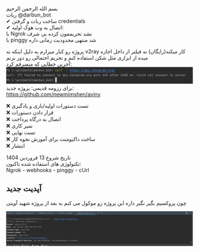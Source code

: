 بسم الله الرحمن الرحیم  
ربات @darbun_bot  
 ✔ ساخت ربات و گرفتن credentials  
 ✔ اتصال به وب هوک اولیه:  
      با Ngrok نشد تحریممون کرده بی شرف  
      با pinggy شد منتهی محدودیت زمانی داره  

 پروژه رو کنار میزارم به دلیل اینکه نه v2ray کار میکنه(رایگان) نه فیلتر از داخل اجازه میده از ابزاری مثل شکن استفاده کنم و تحریم احتمالی رو دور بزنم  
 آخرین خطایی که منصرفم کرد:  
![last error](https://github.com/newmimshen/darbun-bot-public/blob/72cc41f11ee494872c86da4d879747e1bfe3165f/1.PNG)  
برای رزومه قدیمی: پروژه جدید:  
https://github.com/newmimshen/aviny
      
 ❌ تست دستورات اولیه/بازی و یادگیری  
 ❌ قرار دادن دستورات   
 ❌ اتصال به درگاه پرداخت  
 ❌ تمیز کاری  
 ❌ تست نهایی  
 ❌ ساخت داکیومنت برای آموزش نحوه کار  
 ❌ انتشار  


تاریخ شروع
13 فروردین 1404  
تکنولوژی های استفاده شده تاکنون:  
Ngrok - webhooks - pinggy - cUrl 


## آپدیت جدید
چون پروکسیم بگیر نگیر داره این پروژه رو موکول می کنم به بعد از پروژه شهید آوینی  
  
![update!](https://github.com/newmimshen/darbun-bot-public/blob/72cc41f11ee494872c86da4d879747e1bfe3165f/2.PNG)
